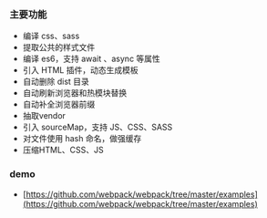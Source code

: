 ### 主要功能

* 编译 css、sass
* 提取公共的样式文件
* 编译 es6，支持 await 、async 等属性
* 引入 HTML 插件，动态生成模板
* 自动删除 dist 目录
* 自动刷新浏览器和热模块替换
* 自动补全浏览器前缀
* 抽取vendor
* 引入 sourceMap，支持 JS、CSS、SASS
* 对文件使用 hash 命名，做强缓存
* 压缩HTML、CSS、JS

### demo

* [https://github.com/webpack/webpack/tree/master/examples](https://github.com/webpack/webpack/tree/master/examples)

